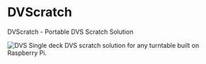 # DVScratch
DVScratch - Portable DVS Scratch Solution

![DVS](https://raw.githubusercontent.com/thecosmicboy/DVScratch/main/docs/assets/DVScratch.png)
Single deck DVS scratch solution for any turntable built on Raspberry Pi.
